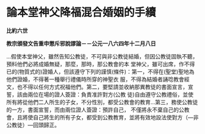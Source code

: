 # 論本堂神父降福混合婚姻的手續


**比約六世**

**教宗頒發文告重申懲斥邪說謬論－－公元一八六四年十二月八日**





…假使本堂神父，雖然告知公教徒，不可與非公教徒結婚，但因公教徒固執不聽，預料他們必將成婚無疑，那麼，那時，那公教會的本
堂神父，雖可出席，作不得已的(物質式的)證婚人，但該遵守下列的謹慎(條件)：第一，不得在(聖堂)聖地為他們證婚，不得著一種舉行禮儀時所穿的神聖衣
服，不得為結婚者誦唸教會經文，也不得以任何方式祝福他們。第二，要堅請並收納那異教徒的書面宣言，宣誓，該由兩位在場的證人簽證：負責准許對方(公教
徒)自由遵守公教禮俗，並使所有將從他們二人所生的子女，不分性別，都受公教會的教育…第三，務使公教徒的一方，書面宣誓，而由兩位證人簽證：預許自己，
不僅將永不棄自己的公教會，且將使自己將生的所有子女，都受到公教教育，並將有效地設法使對方（—非公教徒）—回頭歸正。

